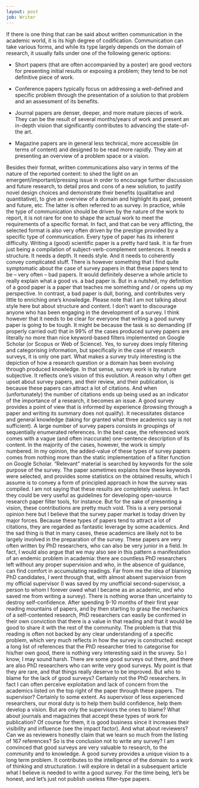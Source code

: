 ```yaml
---
layout: post
job: Writer
---
```


If there is one thing that can be said about written communication in the academic world, it is its high degree of codification.
Communication can take various forms, and while its type largely depends on the domain of research, it usually falls under one of the following generic options:

* Short papers (that are often accompanied by a poster) are good vectors for presenting initial results or exposing a problem; they tend to be 	not definitive piece of work.
 	
* Conference papers typically focus on addressing a well-defined and specific problem through the presentation of a solution to that problem and an assessment of its benefits.
 	
* Journal papers are denser, deeper, and more mature pieces of work. They can be the result of several months/years of work and present an in-depth vision that significantly contributes to advancing the state-of-the art.
 	
* Magazine 	papers are in general less technical, more accessible (in terms of 	content) and designed to be read more rapidly. They aim at presenting an overview of a problem space or a vision.


Besides their format, written communications also vary in terms of the nature of the reported content: to shed the light on an emergent/important/pressing issue in order to encourage further discussion and future research, to detail pros and cons of a new solution, to justify novel design choices and demonstrate their benefits (qualitative and quantitative), to give an overview of a domain and highlight its past, present and future, etc. The latter is often referred to as survey.
In practice, while the type of communication should be driven by the nature of the work to report, it is not rare for one to shape the actual work to meet the requirements of a specific format. In fact, and that can be very afflicting, the selected format is also very often driven by the prestige provided by a specific type of communication.
Every type of paper has its inherent difficulty. Writing a (good) scientific paper is a pretty hard task. It is far from just being a compilation of subject-verb-complement sentences. It needs a structure. It needs a depth. It needs style. And it needs to coherently convey complicated stuff.
There is however something that I find quite symptomatic about the case of survey papers in that these papers tend to be – very often – bad papers.
It would definitely deserve a whole article to really explain what a good vs. a bad paper is. But in a nutshell, my definition of a good paper is a paper that teaches me something and / or opens up my perspective. In contrast, a bad paper is dull, boring, and contributes very little to enriching one’s knowledge. Please note that I am not talking about style here but about structure and content.
I don’t want to discourage anyone who has been engaging in the development of a survey. I think however that it needs to be clear for everyone that writing a good survey paper is going to be tough. It might be because the task is so demanding (if properly carried out) that in 99% of the cases produced survey papers are literally no more than nice keyword-based filters implemented on Google Scholar (or Scopus or Web of Science).
Yes, to survey does imply filtering and categorising information, but specifically in the case of research surveys, it is only one part. What makes a survey truly interesting is the depiction of how a research question or a domain has been evolving through produced knowledge. In that sense, survey work is by nature subjective. It reflects one’s vision of this evolution.
A reason why I often get upset about survey papers, and their review, and their publication, is because these papers can attract a lot of citations. And when (unfortunately) the number of citations ends up being used as an indicator of the importance of a research, it becomes an issue.
A good survey provides a point of view that is informed by experience (browsing through a paper and writing its summary does not qualify). It necessitates distance and general knowledge (taking for granted what three academics say is not sufficient). A large number of survey papers consists in groupings of sequentially enumerated references. In the best case, the referenced work comes with a vague (and often inaccurate) one-sentence description of its content. In the majority of the cases, however, the work is simply numbered.
In my opinion, the added-value of these types of survey papers comes from nothing more than the static implementation of a filter function on Google Scholar. “Relevant” material is searched by keywords for the sole purpose of the survey. The paper sometimes explains how these keywords were selected, and provides some statistics on the obtained results, which I assume is to convey a form of principled approach in how the survey was compiled. I am not saying that these results are completely useless. In fact they could be very useful as guidelines for developing open-source research paper filter tools, for instance. But for the sake of presenting a vision, these contributions are pretty much void.
This is a very personal opinion here but I believe that the survey paper market is today driven by major forces. Because these types of papers tend to attract a lot of citations, they are regarded as fantastic leverage by some academics. And the sad thing is that in many cases, these academics are likely not to be largely involved in the preparation of the survey. These papers are very often written by PhD researchers, who can also be very junior in a field.
In fact, I would also argue that we may also see in this pattern a manifestation of an endemic problem in academia: there are countless PhD researchers left without any proper supervision and who, in the absence of guidance, can find comfort in accumulating readings. Far from me the idea of blaming PhD candidates, I went through that, with almost absent supervision from my official supervisor (I was saved by my unofficial second-supervisor, a person to whom I forever owed what I became as an academic, and who saved me from writing a survey). There is nothing worse than uncertainty to destroy self-confidence. After spending 9-10 months of their first year reading mountains of papers, and by then starting to grasp the mechanics of a self-contented research, PhD researchers can easily be confirmed in their own conviction that there is a value in that reading and that it would be good to share it with the rest of the community. The problem is that this reading is often not backed by any clear understanding of a specific problem, which very much reflects in how the survey is constructed: except a long list of references that the PhD researcher tried to categorise for his/her own good, there is nothing very interesting said in the sruvey.
So I know, I may sound harsh. There are some good surveys out there, and there are also PhD researchers who can write very good surveys. My point is that they are rare, and that things really deserve to be improved.
But who to blame for the lack of good surveys? Certainly not the PhD researchers. In fact I can often perceive exploitation and lack of concern from the academics listed on the top right of the paper through these papers. The supervisor? Certainly to some extent. As supervisor of less experienced researchers, our moral duty is to help them build confidence, help them develop a vision. But are only the supervisors the ones to blame? What about journals and magazines that accept these types of work for publication? Of course for them, it is good business since it increases their visibility and influence (see the impact factor). And what about reviewers? Can we as reviewers honestly claim that we learn so much from the listing of 167 references?
So is the conclusion not to write any survey? I am convinced that good surveys are very valuable to research, to the community and to knowledge. A good survey provides a unique vision to a long term problem. It contributes to the intelligence of the domain: to a work of thinking and structuration. I will explore in detail in a subsequent article what I believe is needed to write a good survey. For the time being, let’s be honest, and let’s just not publish useless filter-type papers.
